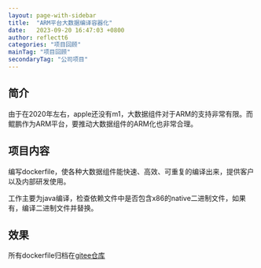 ```yaml
---
layout: page-with-sidebar
title:  "ARM平台大数据编译容器化"
date:   2023-09-20 16:47:03 +0800
author: reflectt6
categories: "项目回顾"
mainTag: "项目回顾"
secondaryTag: "公司项目"
---
```


## 简介

由于在2020年左右，apple还没有m1，大数据组件对于ARM的支持非常有限。而鲲鹏作为ARM平台，要推动大数据组件的ARM化也非常合理。

## 项目内容

编写dockerfile，使各种大数据组件能快速、高效、可重复的编译出来，提供客户以及内部研发使用。

工作主要为java编译，检查依赖文件中是否包含x86的native二进制文件，如果有，编译二进制文件并替换。

## 效果

所有dockerfile归档在[gitee仓库](https://gitee.com/reflectt6/dockerfiles)



